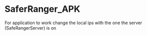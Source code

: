 # SaferRanger_APK
For application to work change the local ips with the one the server (SafeRangerServer) is on
